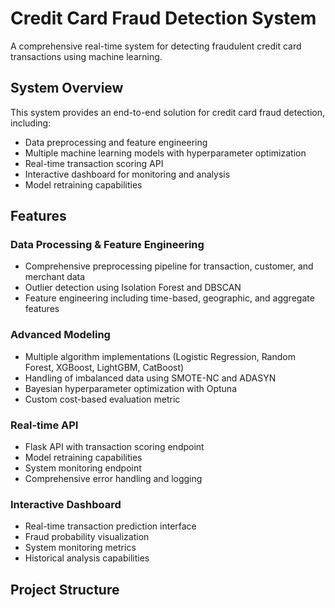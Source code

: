# Credit Card Fraud Detection System

A comprehensive real-time system for detecting fraudulent credit card transactions using machine learning.

## System Overview

This system provides an end-to-end solution for credit card fraud detection, including:

- Data preprocessing and feature engineering
- Multiple machine learning models with hyperparameter optimization
- Real-time transaction scoring API
- Interactive dashboard for monitoring and analysis
- Model retraining capabilities

## Features

### Data Processing & Feature Engineering
- Comprehensive preprocessing pipeline for transaction, customer, and merchant data
- Outlier detection using Isolation Forest and DBSCAN
- Feature engineering including time-based, geographic, and aggregate features

### Advanced Modeling
- Multiple algorithm implementations (Logistic Regression, Random Forest, XGBoost, LightGBM, CatBoost)
- Handling of imbalanced data using SMOTE-NC and ADASYN
- Bayesian hyperparameter optimization with Optuna
- Custom cost-based evaluation metric

### Real-time API
- Flask API with transaction scoring endpoint
- Model retraining capabilities
- System monitoring endpoint
- Comprehensive error handling and logging

### Interactive Dashboard
- Real-time transaction prediction interface
- Fraud probability visualization
- System monitoring metrics
- Historical analysis capabilities

## Project Structure
